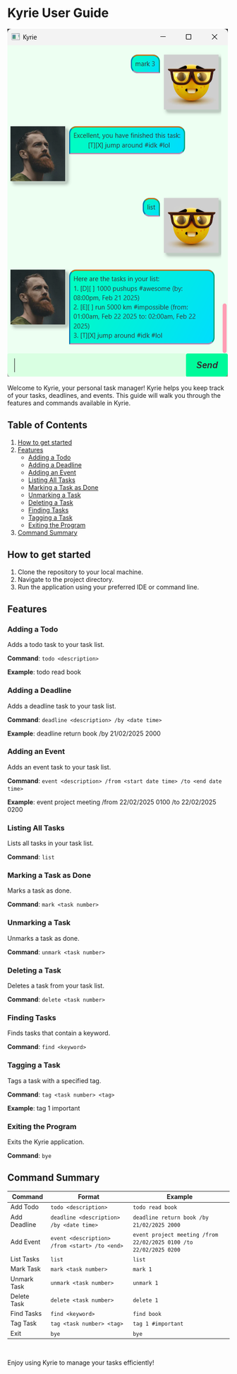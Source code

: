 # Kyrie User Guide

![Ui.png](../docs/Ui.png)

Welcome to Kyrie, your personal task manager! Kyrie helps you keep track of your tasks, deadlines, and events. This guide will walk you through the features and commands available in Kyrie.

## Table of Contents

1. [How to get started](#how-to-get-started)
2. [Features](#features)
   - [Adding a Todo](#adding-a-todo)
   - [Adding a Deadline](#adding-a-deadline)
   - [Adding an Event](#adding-an-event)
   - [Listing All Tasks](#listing-all-tasks)
   - [Marking a Task as Done](#marking-a-task-as-done)
   - [Unmarking a Task](#unmarking-a-task)
   - [Deleting a Task](#deleting-a-task)
   - [Finding Tasks](#finding-tasks)
   - [Tagging a Task](#tagging-a-task)
   - [Exiting the Program](#exiting-the-program)
3. [Command Summary](#command-summary)

## How to get started

1. Clone the repository to your local machine.
2. Navigate to the project directory.
3. Run the application using your preferred IDE or command line.

## Features

### Adding a Todo

Adds a todo task to your task list.

**Command**: `todo <description>`

**Example**: todo read book

### Adding a Deadline

Adds a deadline task to your task list.

**Command**: `deadline <description> /by <date time>`

**Example**: deadline return book /by 21/02/2025 2000

### Adding an Event

Adds an event task to your task list.

**Command**: `event <description> /from <start date time> /to <end date time>`

**Example**: event project meeting /from 22/02/2025 0100 /to 22/02/2025 0200

### Listing All Tasks

Lists all tasks in your task list.

**Command**: `list`

### Marking a Task as Done

Marks a task as done.

**Command**: `mark <task number>`

### Unmarking a Task

Unmarks a task as done.

**Command**: `unmark <task number>`

### Deleting a Task

Deletes a task from your task list.

**Command**: `delete <task number>`

### Finding Tasks

Finds tasks that contain a keyword.

**Command**: `find <keyword>`

### Tagging a Task

Tags a task with a specified tag.

**Command**: `tag <task number> <tag>`

**Example**: tag 1 important

### Exiting the Program

Exits the Kyrie application.

**Command**: `bye`

## Command Summary

| Command         | Format                                      | Example                                      |
|-----------------|---------------------------------------------|----------------------------------------------|
| Add Todo        | `todo <description>`                        | `todo read book`                             |
| Add Deadline    | `deadline <description> /by <date time>`    | `deadline return book /by 21/02/2025 2000`   |
| Add Event       | `event <description> /from <start> /to <end>` | `event project meeting /from 22/02/2025 0100 /to 22/02/2025 0200` |
| List Tasks      | `list`                                      | `list`                                       |
| Mark Task       | `mark <task number>`                        | `mark 1`                                     |
| Unmark Task     | `unmark <task number>`                      | `unmark 1`                                   |
| Delete Task     | `delete <task number>`                      | `delete 1`                                   |
| Find Tasks      | `find <keyword>`                            | `find book`                                  |
| Tag Task        | `tag <task number> <tag>`                   | `tag 1 #important`                           |
| Exit            | `bye`                                       | `bye`                                        |


<br>

Enjoy using Kyrie to manage your tasks efficiently!